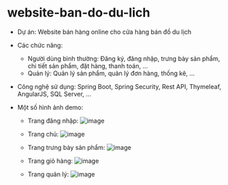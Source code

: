 # website-ban-do-du-lich
- Dự án: Website bán hàng online cho cửa hàng bán đồ du lịch
  
- Các chức năng: 
  + Người dùng bình thường:
   Đăng ký, đăng nhập, trưng bày sản phẩm, chi tiết sản phẩm, đặt hàng, thanh toán, ...
  + Quản lý:
  Quản lý sản phẩm, quản lý đơn hàng, thống kê, ...
  
- Công nghệ sử dụng: Spring Boot, Spring Security, Rest API, Thymeleaf, AngularJS, SQL Server, ...

- Một số hình ảnh demo:
  + Trang đăng nhập:
    ![image](https://github.com/dongnghiep/website-ban-do-du-lich/assets/134415404/fcd50f16-8f7c-4836-9588-9990f77c4649)
    
  + Trang chủ:
    ![image](https://github.com/dongnghiep/website-ban-do-du-lich/assets/134415404/35f8f775-19f7-4875-96ff-51c7395f3648)
    
  + Trang trưng bày sản phẩm:
    ![image](https://github.com/dongnghiep/website-ban-do-du-lich/assets/134415404/f168c323-5012-4dda-8dbe-2b455e4607e8)
    
  + Trang giỏ hàng:
  ![image](https://github.com/dongnghiep/website-ban-do-du-lich/assets/134415404/990812ae-93ef-444e-90bb-ecdd5585a063)

  + Trang quản lý:
    ![image](https://github.com/dongnghiep/website-ban-do-du-lich/assets/134415404/30ae0168-2e7a-4db7-af03-8c58ed3f9510)


